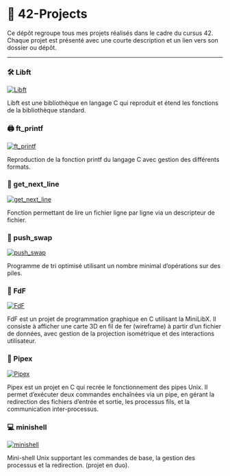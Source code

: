 # 🚀 42-Projects

Ce dépôt regroupe tous mes projets réalisés dans le cadre du cursus 42. Chaque projet est présenté avec une courte description et un lien vers son dossier ou dépôt.

---

### 🛠️ Libft

[![Libft](https://img.shields.io/badge/Libft-Librairie%20C-blue)]((https://github.com/lolqrdc/42libft))

Libft est une bibliothèque en langage C qui reproduit et étend les fonctions de la bibliothèque standard.

### 🖨️ ft_printf

[![ft_printf](https://img.shields.io/badge/ft_printf-Recode%20printf-orange)]((https://github.com/lolqrdc/42ft_printf))

Reproduction de la fonction printf du langage C avec gestion des différents formats.

### 📁 get_next_line

[![get_next_line](https://img.shields.io/badge/get_next_line-Lecture%20ligne%20par%20ligne-yellow)]((https://github.com/lolqrdc/42get_next_line))

Fonction permettant de lire un fichier ligne par ligne via un descripteur de fichier.

### 🧮 push_swap

[![push_swap](https://img.shields.io/badge/push_swap-Algorithme%20de%20tri-lightgrey)]((https://github.com/lolqrdc/42push_swap))

Programme de tri optimisé utilisant un nombre minimal d’opérations sur des piles.

### 🌄 FdF

[![FdF](https://img.shields.io/badge/FdF-Fil%20de%20Fer%20(Wireframe)-purple)]((https://github.com/lolqrdc/42FdF))

FdF est un projet de programmation graphique en C utilisant la MiniLibX. Il consiste à afficher une carte 3D en fil de fer (wireframe) à partir d’un fichier de données, avec gestion de la projection isométrique et des interactions utilisateur.

### 🔧 Pipex

[![Pipex](https://img.shields.io/badge/Pipex-Pipeline%20Unix-red)](https://github.com/lolqrdc/42pipex)

Pipex est un projet en C qui recrée le fonctionnement des pipes Unix. Il permet d’exécuter deux commandes enchaînées via un pipe, en gérant la redirection des fichiers d’entrée et sortie, les processus fils, et la communication inter-processus.

### 💻 minishell

[![minishell](https://img.shields.io/badge/minishell-Shell%20Unix-green)](https://github.com/edwin-anne/42_minishell)

Mini-shell Unix supportant les commandes de base, la gestion des processus et la redirection.
(projet en duo).
